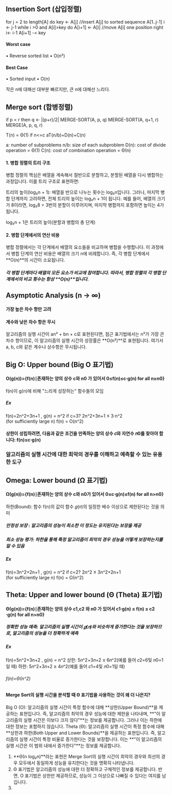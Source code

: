 ## Insertion Sort (삽입정렬)
for j = 2 to length[A]
 do key <- A[j]
 //insert A[j] to sorted sequence A[1..j-1]
 i <- j-1
 while i >0 and A[i]>key
 do A[i+1] <- A[i] //move A[i] one position right
 i<- i-1
 A[i+1] -< key

#### Worst case
• Reverse sorted list
• O(n²)
#### Best Case
• Sorted input
• O(n)

작은 n에 대해선 대부분 빠르지만, 큰 n에 대해선 느리다.

 ## Merge sort (합병정렬)
if p < r
then q <- |(p+r)/2|
 MERGE-SORT(A, p, q)
 MERGE-SORT(A, q+1, r)
 MERGE(A, p, q, r)

 T(n) = Θ(1) if n<=c
        aT(n/b)+D(n)+C(n)

a: number of subproblems
n/b: size of each subproblem
D(n): cost of divide operation = Θ(1)
C(n): cost of combination operation = Θ(n)

#### 1. 병합 정렬의 트리 구조
병합 정렬의 핵심은 배열을 계속해서 절반으로 분할하고, 분할된 배열을 다시 병합하는 과정입니다. 이를 트리 구조로 표현하면:

트리의 높이(log₂n + 1): 배열을 반으로 나누는 횟수는 log₂n입니다. 그러나, 마지막 병합 단계까지 고려하면, 전체 트리의 높이는 log₂n + 1이 됩니다.
예를 들어, 배열의 크기가 8이라면, log₂8 = 3번의 분할이 이루어지며, 마지막 병합까지 포함하면 높이는 4가 됩니다.

log₂n + 1은 트리의 높이(분할과 병합의 총 단계)

#### 2. 병합 단계에서의 연산 비용
병합 정렬에서는 각 단계에서 배열의 요소들을 비교하며 병합을 수행합니다. 이 과정에서 병합 단계의 연산 비용은 배열의 크기 n에 비례합니다. 즉, 각 병합 단계에서 **O(n)**의 시간이 소요됩니다.
##### 각 병합 단계마다 배열의 모든 요소가 비교에 참여합니다. 따라서, 병합 정렬의 각 병합 단계에서의 비교 횟수는 항상 **O(n)**입니다.


## Asymptotic Analysis (n → ∞)
#### 가장 높은 차수 항만 고려

#### 계수와 낮은 차수 항은 무시
 알고리즘의 실행 시간이 an² + bn + c로 표현된다면, 점근 표기법에서는 n²가 가장 큰 차수 항이므로, 이 알고리즘의 실행 시간의 성장률은 **O(n²)**로 표현됩니다. 여기서 a, b, c와 같은 계수나 상수항은 무시됩니다.


## Big O: Upper bound (Big O 표기법)

#### O(g(n))={f(n)∣존재하는 양의 상수 c와 n0 가 있어서 0≤f(n)≤c⋅g(n) for all n≥n0}
 f(n)이 g(n)에 비해 "느리게 성장하는" 함수들의 모임

##### Ex
f(n)=2n^2+3n+1 , g(n) = n^2
 if c=3?
2n^2+3n+1 ≤ 3⋅n^2 (for sufficiently large n)
 f(n) = O(n^2)

#### 상한이 성립하려면, 다음과 같은 조건을 만족하는 **양의 상수 𝑐**와 **자연수 𝑛0**를 찾아야 합니다: f(n)≤c⋅g(n)

### 알고리즘의 실행 시간에 대한 최악의 경우를 이해하고 예측할 수 있는 유용한 도구

## Omega: Lower bound (Ω 표기법)

#### Ω(g(n))={f(n)∣존재하는 양의 상수 c와 n0가 있어서 0≤c⋅g(n)≤f(n) for all n>n0}
하한(Bound): 함수 f(n)의 값이 함수 𝑔(𝑛)의 일정한 배수 이상으로 제한된다는 것을 의미

##### 안정성 보장 : 알고리즘의 성능이 최소한 이 정도는 유지된다는 보장을 제공
##### 최소 성능 평가: 하한을 통해 특정 알고리즘이 최악의 경우 성능을 어떻게 보장하는지를 알 수 있음

##### Ex
f(n)=3n^2+2n+1 , g(n) = n^2
 if c=2?
2n^2 ≤ 3n^2+2n+1 (for sufficiently large n)
f(n) = Ω(n^2)

## Theta: Upper and lower bound (Θ (Theta) 표기법)

#### Θ(g(n))={f(n)∣존재하는 양의 상수 c1​ ,c2​ 와 n0​ 가 있어서 c1⋅g(n) ≤ f(n) ≤ c2​ ⋅g(n) for all n>n0​}

##### 정확한 성능 예측: 알고리즘의 실행 시간이 𝑔(𝑛)와 비슷하게 증가한다는 것을 보장하므로, 알고리즘의 성능을 더 정확하게 예측

##### Ex
f(n)=5n^2+3n+2 , g(n) = n^2
상한: 5𝑛^2+3𝑛+2 ≤ 6𝑛^2(예를 들어 𝑐2=6및 𝑛0=1일 때)
하한: 5𝑛^2+3𝑛+2 ≥ 4𝑛^2(예를 들어 𝑐1=4및 𝑛0=1일 때)
###### f(n)=Θ(n^2)

#### Merge Sort의 실행 시간을 분석할 때 Θ 표기법을 사용하는 것이 왜 더 나은지?

Big O (O): 알고리즘의 실행 시간이 특정 함수에 대해 **상한(Upper Bound)**을 제공하는 표현입니다. 즉, 알고리즘의 최악의 경우 성능에 대한 제한을 나타내며, **"이 알고리즘의 실행 시간은 이보다 크지 않다"**는 정보를 제공합니다. 그러나 이는 하한에 대한 정보는 포함하지 않습니다.
Theta (Θ): 알고리즘의 실행 시간이 특정 함수에 대해 **상한과 하한(Both Upper and Lower Bounds)**을 제공하는 표현입니다. 즉, 알고리즘의 실행 시간이 특정 비율로 증가한다는 것을 보장합니다. 이는 **"이 알고리즘의 실행 시간은 이 범위 내에서 증가한다"**는 정보를 제공합니다.

1. **Θ(n log₂n)**라는 표현은 Merge Sort의 실행 시간이 최악의 경우와 최선의 경우 모두에서 동일하게 성능을 유지한다는 것을 명확히 나타냅니다.
2. Θ 표기법은 알고리즘의 성능에 대한 더 정확하고 구체적인 정보를 제공합니다. 반면, O 표기법은 상한만 제공하므로, 성능이 그 이상으로 나빠질 수 있다는 여지를 남깁니다.
3. 
